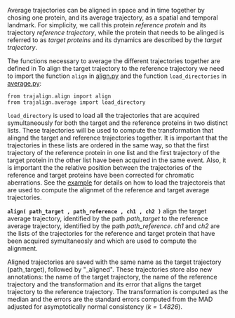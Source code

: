 Average trajectories can be aligned in space and in time together by chosing one protein, and its average trajectory, as a spatial and temporal landmark. 
For simplicity, we call this protein _reference protein_ and its trajectory _reference trajectory_, while the protein that needs to be alinged is referred to as _target proteins_ and its dynamics are described by the _target trajectory_.

The functions necessary to average the different trajectories together are defined in 
To align the target trajectory to the reference trajectory we need to import the function `align` in [align.py](https://github.com/apicco/trajectory_alignment/tree/master/trajalign) and the function `load_directories` in [average.py](https://github.com/apicco/trajectory_alignment/tree/master/trajalign):

	from trajalign.align import align
	from trajalign.average import load_directory

`load_directory` is used to load all the trajectories 
that are acquired symultaneously for both the target and the reference proteins in two distinct lists. 
These trajectories will be used to compute the transformation
that alingnd the target and reference trajectories together.
It is important that the trajectories in these lists are ordered
in the same way, so that the first trajectory of the reference protein
in one list and the first trajectory of the target protein in the other 
list have been acquired in the same event. Also, it is important the the 
relative position between the trajectories of the reference and target proteins
have been corrected for chromatic aberrations. See the [example](Example-of-trajectory-alignment.md) 
for details on how to load the trajectoreis that are used to compute
the alignmet of the reference and target average trajectories.

**`align( path_target , path_reference , ch1 , ch2 )`** align the target average trajectory, identified by the path 
_path_target_ to the reference average trajectory, identified by the path _path_reference_. _ch1_ and _ch2_ are
the lists of the trajectories for the reference and target protein that have been acquired symultaneosly and which 
are used to compute the alignment.

Aligned trajectories are saved with the same name as the target trajectory (path_target), followed by "_aligned". These trajectories store also new  annotations: the name of the target trajectory, the name of the reference trajectory and the transformation and its error that aligns the target trajectory to the reference trajectory. The transformation is computed as the median and the errors are the standard errors computed from the MAD adjusted for asymptotically normal consistency (_k = 1.4826_). 

